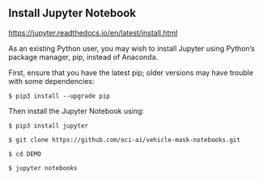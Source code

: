 ## Install Jupyter Notebook

https://jupyter.readthedocs.io/en/latest/install.html

As an existing Python user, you may wish to install Jupyter using Python’s package manager, pip, instead of Anaconda.

First, ensure that you have the latest pip; older versions may have trouble with some dependencies:

```
$ pip3 install --upgrade pip
```

Then install the Jupyter Notebook using:

```
$ pip3 install jupyter
```

```
$ git clone https://github.com/oci-ai/vehicle-mask-notebooks.git
```

```
$ cd DEMO

$ jupyter notebooks
```
